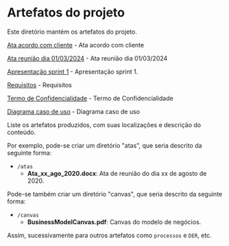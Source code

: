 # Artefatos do projeto

Este diretório mantém os artefatos do projeto. 

[Ata acordo com cliente](atas/Ata_Acordo_Cliente.pdf) - Ata acordo com cliente

[Ata reunião dia 01/03/2024](atas/Ata_Reuniao_Dia01_03_2024.pdf) - Ata reunião dia 01/03/2024

[Apresentação sprint 1](ApresentacaoTIS4-Sprint1.pdf) - Apresentação sprint 1.

[Requisitos](TIS4-TemplateRequistos.pdf) - Requisitos

[Termo de Confidencialidade](Termo_de_Confidencialidade.pdf) - Termo de Confidencialidade

[Diagrama caso de uso](Diagrama_CasoUso_Recanto_do_Guerreiro.png) - Diagrama caso de uso


Liste os artefatos produzidos, com suas localizações e descrição do conteúdo.

Por exemplo, pode-se criar um diretório "atas", que seria descrito da seguinte forma:
* `/atas`
	* **Ata_xx_ago_2020.docx**: Ata de reunião do dia xx de agosto de 2020.

Pode-se também criar um diretório "canvas", que seria descrito da seguinte forma:
* `/canvas`
	* **BusinessModelCanvas.pdf**: Canvas do modelo de negócios.

Assim, sucessivamente para outros artefatos como `processos` e `DER`, etc.
